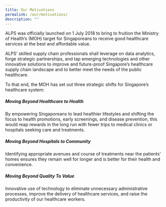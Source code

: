 ```yaml
---
title: Our Motivations
permalink: /our/motivations/
description: ""
---
```

ALPS was officially launched on 1 July 2018 to bring to fruition the Ministry of Health’s (MOH) target for Singaporeans to receive good healthcare services at the best and affordable value. 

ALPS’ skilled supply chain professionals shall leverage on data analytics, forge strategic partnerships, and tap emerging technologies and other innovative solutions to improve and future-proof Singapore’s healthcare supply chain landscape and to better meet the needs of the public healthcare.

To that end, the MOH has set out three strategic shifts for Singapore’s healthcare system:

##### Moving Beyond Healthcare to Health 

By empowering Singaporeans to lead healthier lifestyles and shifting the focus to health promotions, early screenings, and disease prevention, this would reap rewards in the long run with fewer trips to medical clinics or hospitals seeking care and treatments.

##### Moving Beyond Hospitals to Community 
Identifying appropriate avenues and course of treatments near the patients’ homes ensures they remain well for longer and is better for their health and convenience.

##### Moving Beyond Quality To Value

Innovative use of technology to eliminate unnecessary administrative processes, improve the delivery of healthcare services, and raise the productivity of our healthcare workers.